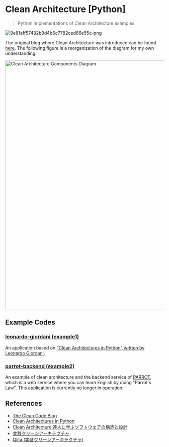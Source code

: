 # Clean Architecture [Python]
> Python implementations of Clean Architecture examples.

![9e81aff57482b9d4b6c7782ced66e55c-png](https://user-images.githubusercontent.com/44774033/55669786-5e3f2700-58b6-11e9-93ef-96ee10d24100.png)

The original blog where Clean Architecture was introduced can be found [here](https://blog.cleancoder.com/uncle-bob/2012/08/13/the-clean-architecture.html). The following figure is a reorganization of the diagram for my own understanding.

<img width="792" alt="Clean Architecture Components Diagram" src="https://user-images.githubusercontent.com/44774033/68544061-6b9b3180-0402-11ea-8cc7-1794eead69d4.png">

## Example Codes
### [leonardo-giordani (example1)](https://github.com/esakik/leonardo-giordani)
An application based on ["Clean Architectures in Python" written by Leonardo Giordani](https://leanpub.com/clean-architectures-in-python).

### [parrot-backend (example2)](https://github.com/esakik/parrot-backend)
An example of clean architecture and the backend service of [PARROT](https://github.com/esakik/parrot), which is a web service where you can learn English by doing "Parrot's Law". This application is currently no longer in operation.

## References
- [The Clean Code Blog](https://blog.cleancoder.com/uncle-bob/2012/08/13/the-clean-architecture.html)
- [Clean Architectures in Python](https://leanpub.com/clean-architectures-in-python)
- [Clean Architecture 達人に学ぶソフトウェアの構造と設計](https://www.amazon.co.jp/Clean-Architecture-%E9%81%94%E4%BA%BA%E3%81%AB%E5%AD%A6%E3%81%B6%E3%82%BD%E3%83%95%E3%83%88%E3%82%A6%E3%82%A7%E3%82%A2%E3%81%AE%E6%A7%8B%E9%80%A0%E3%81%A8%E8%A8%AD%E8%A8%88-Robert-C-Martin/dp/4048930656/ref=sr_1_1?__mk_ja_JP=%E3%82%AB%E3%82%BF%E3%82%AB%E3%83%8A&keywords=Clean+Architecture&qid=1571505401&sr=8-1)
- [実践クリーンアーキテクチャ](https://nrslib.com/clean-architecture)
- [Qiita (実装クリーンアーキテクチャ)](https://qiita.com/nrslib/items/a5f902c4defc83bd46b8)
